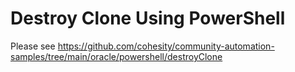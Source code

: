 # Destroy Clone Using PowerShell

Please see <https://github.com/cohesity/community-automation-samples/tree/main/oracle/powershell/destroyClone>
